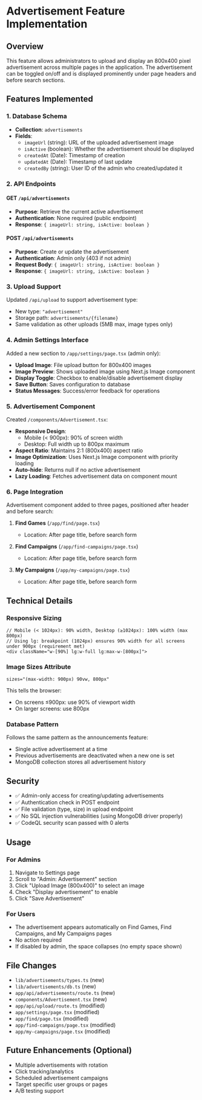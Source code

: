 # Advertisement Feature Implementation

## Overview
This feature allows administrators to upload and display an 800x400 pixel advertisement across multiple pages in the application. The advertisement can be toggled on/off and is displayed prominently under page headers and before search sections.

## Features Implemented

### 1. Database Schema
- **Collection**: `advertisements`
- **Fields**:
  - `imageUrl` (string): URL of the uploaded advertisement image
  - `isActive` (boolean): Whether the advertisement should be displayed
  - `createdAt` (Date): Timestamp of creation
  - `updatedAt` (Date): Timestamp of last update
  - `createdBy` (string): User ID of the admin who created/updated it

### 2. API Endpoints

#### GET `/api/advertisements`
- **Purpose**: Retrieve the current active advertisement
- **Authentication**: None required (public endpoint)
- **Response**: `{ imageUrl: string, isActive: boolean }`

#### POST `/api/advertisements`
- **Purpose**: Create or update the advertisement
- **Authentication**: Admin only (403 if not admin)
- **Request Body**: `{ imageUrl: string, isActive: boolean }`
- **Response**: `{ imageUrl: string, isActive: boolean }`

### 3. Upload Support
Updated `/api/upload` to support advertisement type:
- New type: `"advertisement"`
- Storage path: `advertisements/{filename}`
- Same validation as other uploads (5MB max, image types only)

### 4. Admin Settings Interface
Added a new section to `/app/settings/page.tsx` (admin only):
- **Upload Image**: File upload button for 800x400 images
- **Image Preview**: Shows uploaded image using Next.js Image component
- **Display Toggle**: Checkbox to enable/disable advertisement display
- **Save Button**: Saves configuration to database
- **Status Messages**: Success/error feedback for operations

### 5. Advertisement Component
Created `/components/Advertisement.tsx`:
- **Responsive Design**:
  - Mobile (< 900px): 90% of screen width
  - Desktop: Full width up to 800px maximum
- **Aspect Ratio**: Maintains 2:1 (800x400) aspect ratio
- **Image Optimization**: Uses Next.js Image component with priority loading
- **Auto-hide**: Returns null if no active advertisement
- **Lazy Loading**: Fetches advertisement data on component mount

### 6. Page Integration
Advertisement component added to three pages, positioned after header and before search:

1. **Find Games** (`/app/find/page.tsx`)
   - Location: After page title, before search form
   
2. **Find Campaigns** (`/app/find-campaigns/page.tsx`)
   - Location: After page title, before search form
   
3. **My Campaigns** (`/app/my-campaigns/page.tsx`)
   - Location: After page title, before search form

## Technical Details

### Responsive Sizing
```tsx
// Mobile (< 1024px): 90% width, Desktop (≥1024px): 100% width (max 800px)
// Using lg: breakpoint (1024px) ensures 90% width for all screens under 900px (requirement met)
<div className="w-[90%] lg:w-full lg:max-w-[800px]">
```

### Image Sizes Attribute
```tsx
sizes="(max-width: 900px) 90vw, 800px"
```
This tells the browser:
- On screens ≤900px: use 90% of viewport width
- On larger screens: use 800px

### Database Pattern
Follows the same pattern as the announcements feature:
- Single active advertisement at a time
- Previous advertisements are deactivated when a new one is set
- MongoDB collection stores all advertisement history

## Security
- ✅ Admin-only access for creating/updating advertisements
- ✅ Authentication check in POST endpoint
- ✅ File validation (type, size) in upload endpoint
- ✅ No SQL injection vulnerabilities (using MongoDB driver properly)
- ✅ CodeQL security scan passed with 0 alerts

## Usage

### For Admins
1. Navigate to Settings page
2. Scroll to "Admin: Advertisement" section
3. Click "Upload Image (800x400)" to select an image
4. Check "Display advertisement" to enable
5. Click "Save Advertisement"

### For Users
- The advertisement appears automatically on Find Games, Find Campaigns, and My Campaigns pages
- No action required
- If disabled by admin, the space collapses (no empty space shown)

## File Changes
- `lib/advertisements/types.ts` (new)
- `lib/advertisements/db.ts` (new)
- `app/api/advertisements/route.ts` (new)
- `components/Advertisement.tsx` (new)
- `app/api/upload/route.ts` (modified)
- `app/settings/page.tsx` (modified)
- `app/find/page.tsx` (modified)
- `app/find-campaigns/page.tsx` (modified)
- `app/my-campaigns/page.tsx` (modified)

## Future Enhancements (Optional)
- Multiple advertisements with rotation
- Click tracking/analytics
- Scheduled advertisement campaigns
- Target specific user groups or pages
- A/B testing support
